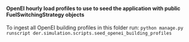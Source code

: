 #### OpenEI hourly load profiles to use to seed the application with public FuelSwitchingStrategy objects

To ingest all OpenEI building profiles in this folder run: `python manage.py runscript der.simulation.scripts.seed_openei_building_profiles
`